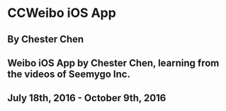 # CCWeibo iOS App
## By Chester Chen
## Weibo iOS App by Chester Chen, learning from the videos of Seemygo Inc.
## July 18th, 2016 - October 9th, 2016
